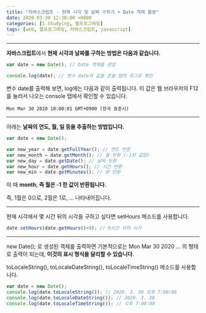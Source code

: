 ```yaml
---
title: "자바스크립트 - 현재 시각 및 날짜 구하기 + Date 객체 활용"
date: 2020-03-30 12:30:00 +0800
categories: [1.Studying, 웹프로그래밍]
tags: [web, 웹프로그래밍, 자바스크립트, javascript]
---
```






------

**자바스크립트**에서 **현재 시각과 날짜를 구하는 방법은 다음과 같습니다.**

```javascript
var date = new Date(); // Date 객체를 생성

console.log(date); // 변수 date의 값을 콘솔 탭의 로그로 확인
```

변수 date를 출력해 보면, log에는 다음과 같이 출력됩니다. 이 값은 웹 브라우저의 F12를 눌러서 나오는 console 탭에서 확인할 수 있습니다.

```
Mon Mar 30 2020 10:00:01 GMT+0900 (한국 표준시)
```

------

아래는 **날짜의 연도, 월, 일 등을 추출하는 방법입니다.**

```javascript
var date = new Date();

var new_year = date.getFullYear(); // 연도 반환
var new_month = date.getMonth(); // 월 반환 (-1된 값임)
var new_day = date.getDate(); // 날짜 반환
var new_hour = date.getHours(); // 시간 반환
var new_min = date.getMinutes(); // 분 반환
```

이 때 **month, 즉 월은 -1 한 값이 반환됩니다.**

즉, 1월은 0으로, 2월은 1로, ... 나타내어집니다.

------

현재 시각에서 몇 시간 뒤의 시각을 구하고 싶다면 setHours 메소드를 사용합니다.

```javascript
date.setHours(date.getHours()+9); // 9시간 뒤의 시각
```

------

new Date(); 로 생성된 객체를 출력하면 기본적으로는 Mon Mar 30 2020 ... 의 형태로 출력이 되는데, **이것의 표시 형식을 달리할 수 있습니다.**

toLocaleString(), toLocaleDateString(), toLocaleTimeString() 메소드를 사용합니다.

```javascript
var date = new Date();
console.log(date.toLocaleString()); // 2020. 3. 30 오후 7:00:00
console.log(date.toLocaleDateString()); // 2020. 3. 30
console.log(date.toLocaleTimeString()); // 오후 7:00:00
```

